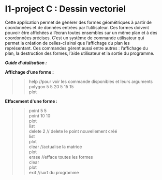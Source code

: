 
# l1-project C : Dessin vectoriel

Cette application permet de générer des formes géométriques à partir de coordonnées et de données entrées par l’utilisateur.
Ces formes doivent pouvoir être affichées à l’écran toutes ensembles sur un même plan et à des coordonnées précises. 
C’est un système de commande utilisateur qui permet la création de celles-ci ainsi que l’affichage du plan les représentant.
Ces commandes gèrent aussi entre autres : l’affichage du plan, la destruction des formes, l’aide utilisateur et la sortie du programme.

__***Guide d'utulisation :***__

__Affichage d’une forme :__

>> help   //pour voir les commande disponibles et leurs arguments  
>> polygon 5 5 20 5 15 15  
>> plot

__Effacement d'une forme :__

>> point 5 5  
>> point 10 10  
>> plot  
>> list  
>> delete 2 // delete le point nouvellement créé  
>> list  
>> plot  
>> clear //actualise la matrice  
>> plot  
>> erase //efface toutes les formes  
>> clear  
>> plot     
>> exit //sort du programme

